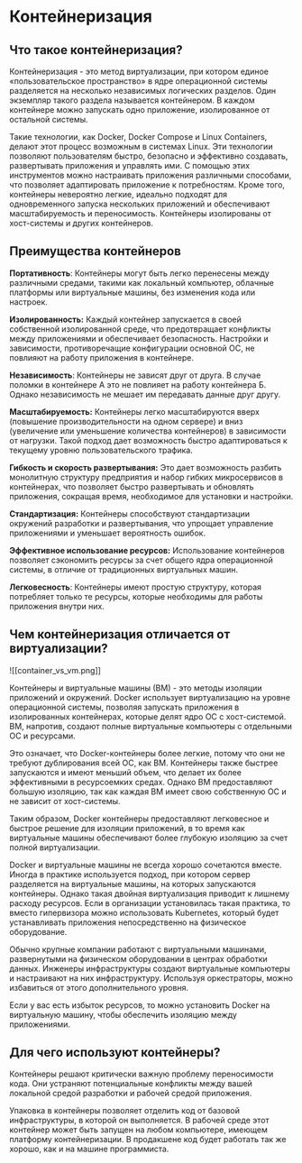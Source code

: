 # Контейнеризация

## Что такое контейнеризация?

Контейнеризация - это метод виртуализации, при котором единое «пользовательское пространство» в ядре операционной системы разделяется на несколько независимых логических разделов. Один экземпляр такого раздела называется контейнером. В каждом контейнере можно запускать одно приложение, изолированное от остальной системы.

Такие технологии, как Docker, Docker Compose и Linux Containers, делают этот процесс возможным в системах Linux. Эти технологии позволяют пользователям быстро, безопасно и эффективно создавать, развертывать приложения и управлять ими. С помощью этих инструментов можно настраивать приложения различными способами, что позволяет адаптировать приложение к потребностям. Кроме того, контейнеры невероятно легкие, идеально подходят для одновременного запуска нескольких приложений и обеспечивают масштабируемость и переносимость. Контейнеры изолированы от хост-системы и других контейнеров.

## Преимущества контейнеров

**Портативность**: Контейнеры могут быть легко перенесены между различными средами, такими как локальный компьютер, облачные платформы или виртуальные машины, без изменения кода или настроек.

**Изолированность:** Каждый контейнер запускается в своей собственной изолированной среде, что предотвращает конфликты между приложениями и обеспечивает безопасность. Настройки и зависимости, противоречащие конфигурации основной ОС, не повлияют на работу приложения в контейнере.

**Независимость**: Контейнеры не зависят друг от друга. В случае поломки в контейнере А это не повлияет на работу контейнера Б. Однако независимость не мешает им передавать данные друг другу.

**Масштабируемость:** Контейнеры легко масштабируются вверх (повышение производительности на одном сервере) и вниз (увеличение или уменьшение количества контейнеров) в зависимости от нагрузки. Такой подход дает возможность быстро адаптироваться к текущему уровню пользовательского трафика.

**Гибкость и скорость развертывания:** Это дает возможность разбить монолитную структуру предприятия и набор гибких микросервисов в контейнерах, что позволяет быстро развертывать и обновлять приложения, сокращая время, необходимое для установки и настройки.

**Стандартизация:** Контейнеры способствуют стандартизации окружений разработки и развертывания, что упрощает управление приложениями и уменьшает вероятность ошибок.

**Эффективное использование ресурсов:** Использование контейнеров позволяет сэкономить ресурсы за счет общего ядра операционной системы, в отличие от традиционных виртуальных машин.

**Легковесность**: Контейнеры имеют простую структуру, которая потребляет только те ресурсы, которые необходимы для работы приложения внутри них.

## Чем контейнеризация отличается от виртуализации?

![[container_vs_vm.png]]

Контейнеры и виртуальные машины (ВМ) - это методы изоляции приложений и окружений. Docker использует виртуализацию на уровне операционной системы, позволяя запускать приложения в изолированных контейнерах, которые делят ядро ОС с хост-системой. ВМ, напротив, создают полные виртуальные компьютеры с отдельными ОС и ресурсами.

Это означает, что Docker-контейнеры более легкие, потому что они не требуют дублирования всей ОС, как ВМ. Контейнеры также быстрее запускаются и имеют меньший объем, что делает их более эффективными в ресурсоемких средах. Однако ВМ предоставляют большую изоляцию, так как каждая ВМ имеет свою собственную ОС и не зависит от хост-системы.

Таким образом, Docker контейнеры предоставляют легковесное и быстрое решение для изоляции приложений, в то время как виртуальные машины обеспечивают более глубокую изоляцию за счет полной виртуализации.

Docker и виртуальные машины не всегда хорошо сочетаются вместе. Иногда в практике используется подход, при котором сервер разделяется на виртуальные машины, на которых запускаются контейнеры. Однако такая двойная виртуализация приводит к лишнему расходу ресурсов. Если в организации установилась такая практика, то вместо гипервизора можно использовать Kubernetes, который будет устанавливать приложения непосредственно на физическое оборудование.

Обычно крупные компании работают с виртуальными машинами, развернутыми на физическом оборудовании в центрах обработки данных. Инженеры инфраструктуры создают виртуальные компьютеры и настраивают на них инфраструктуру. Используя оркестраторы, можно избавиться от этого дополнительного уровня.

Если у вас есть избыток ресурсов, то можно установить Docker на виртуальную машину, чтобы обеспечить изоляцию между приложениями.

## Для чего используют контейнеры?

Контейнеры решают критически важную проблему переносимости кода. Они устраняют потенциальные конфликты между вашей локальной средой разработки и рабочей средой приложения.

Упаковка в контейнеры позволяет отделить код от базовой инфраструктуры, в которой он выполняется. В рабочей среде этот контейнер может быть запущен на любом компьютере, имеющем платформу контейнеризации. В продакшене код будет работать так же хорошо, как и на машине программиста.
